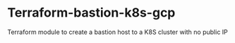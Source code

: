 # Terraform-bastion-k8s-gcp
Terraform module to create a bastion host to a K8S cluster with no public IP
